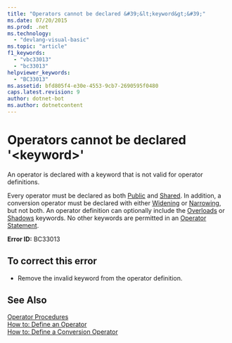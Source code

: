 ```yaml
---
title: "Operators cannot be declared &#39;&lt;keyword&gt;&#39;"
ms.date: 07/20/2015
ms.prod: .net
ms.technology: 
  - "devlang-visual-basic"
ms.topic: "article"
f1_keywords: 
  - "vbc33013"
  - "bc33013"
helpviewer_keywords: 
  - "BC33013"
ms.assetid: bfd805f4-e30e-4553-9cb7-2690595f0480
caps.latest.revision: 9
author: dotnet-bot
ms.author: dotnetcontent
---
```

# Operators cannot be declared &#39;&lt;keyword&gt;&#39;
An operator is declared with a keyword that is not valid for operator definitions.  
  
 Every operator must be declared as both [Public](../../visual-basic/language-reference/modifiers/public.md) and [Shared](../../visual-basic/language-reference/modifiers/shared.md). In addition, a conversion operator must be declared with either [Widening](../../visual-basic/language-reference/modifiers/widening.md) or [Narrowing](../../visual-basic/language-reference/modifiers/narrowing.md), but not both. An operator definition can optionally include the [Overloads](../../visual-basic/language-reference/modifiers/overloads.md) or [Shadows](../../visual-basic/language-reference/modifiers/shadows.md) keywords. No other keywords are permitted in an [Operator Statement](../../visual-basic/language-reference/statements/operator-statement.md).  
  
 **Error ID:** BC33013  
  
## To correct this error  
  
-   Remove the invalid keyword from the operator definition.  
  
## See Also  
 [Operator Procedures](../../visual-basic/programming-guide/language-features/procedures/operator-procedures.md)  
 [How to: Define an Operator](../../visual-basic/programming-guide/language-features/procedures/how-to-define-an-operator.md)  
 [How to: Define a Conversion Operator](../../visual-basic/programming-guide/language-features/procedures/how-to-define-a-conversion-operator.md)
